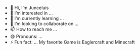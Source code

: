 - 👋 Hi, I’m Junceluis
- 👀 I’m interested in ...
- 🌱 I’m currently learning ...
- 💞️ I’m looking to collaborate on ...
- 📫 How to reach me ...
- 😄 Pronouns: ...
- ⚡ Fun fact: ...
My favorite Game is Eaglercraft and Minecraft 
<!---
Junceluis/Junceluis is a ✨ special ✨ repository because its `README.md` (this file) appears on your GitHub profile.
You can click the Preview link to take a look at your changes.
--->
